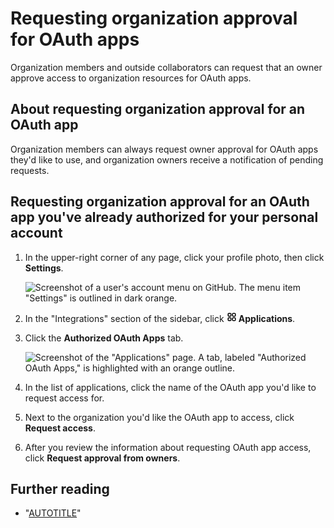 # Requesting organization approval for OAuth apps

Organization members and outside collaborators can request that an owner approve access to organization resources for OAuth apps.

## About requesting organization approval for an OAuth app

Organization members can always request owner approval for OAuth apps they'd like to use, and organization owners receive a notification of pending requests.

## Requesting organization approval for an OAuth app you've already authorized for your personal account

1. In the upper-right corner of any page, click your profile photo, then click **Settings**.

    ![Screenshot of a user's account menu on GitHub. The menu item "Settings" is outlined in dark orange.](/assets/images/help/settings/userbar-account-settings.png)

1. In the "Integrations" section of the sidebar, click **<svg version="1.1" width="16" height="16" viewBox="0 0 16 16" class="octicon octicon-apps" aria-hidden="true"><path d="M1.5 3.25c0-.966.784-1.75 1.75-1.75h2.5c.966 0 1.75.784 1.75 1.75v2.5A1.75 1.75 0 0 1 5.75 7.5h-2.5A1.75 1.75 0 0 1 1.5 5.75Zm7 0c0-.966.784-1.75 1.75-1.75h2.5c.966 0 1.75.784 1.75 1.75v2.5a1.75 1.75 0 0 1-1.75 1.75h-2.5A1.75 1.75 0 0 1 8.5 5.75Zm-7 7c0-.966.784-1.75 1.75-1.75h2.5c.966 0 1.75.784 1.75 1.75v2.5a1.75 1.75 0 0 1-1.75 1.75h-2.5a1.75 1.75 0 0 1-1.75-1.75Zm7 0c0-.966.784-1.75 1.75-1.75h2.5c.966 0 1.75.784 1.75 1.75v2.5a1.75 1.75 0 0 1-1.75 1.75h-2.5a1.75 1.75 0 0 1-1.75-1.75ZM3.25 3a.25.25 0 0 0-.25.25v2.5c0 .138.112.25.25.25h2.5A.25.25 0 0 0 6 5.75v-2.5A.25.25 0 0 0 5.75 3Zm7 0a.25.25 0 0 0-.25.25v2.5c0 .138.112.25.25.25h2.5a.25.25 0 0 0 .25-.25v-2.5a.25.25 0 0 0-.25-.25Zm-7 7a.25.25 0 0 0-.25.25v2.5c0 .138.112.25.25.25h2.5a.25.25 0 0 0 .25-.25v-2.5a.25.25 0 0 0-.25-.25Zm7 0a.25.25 0 0 0-.25.25v2.5c0 .138.112.25.25.25h2.5a.25.25 0 0 0 .25-.25v-2.5a.25.25 0 0 0-.25-.25Z"></path></svg> Applications**.
1. Click the **Authorized OAuth Apps** tab.

   ![Screenshot of the "Applications" page. A tab, labeled "Authorized OAuth Apps," is highlighted with an orange outline.](/assets/images/help/settings/settings-authorized-oauth-apps-tab.png)
1. In the list of applications, click the name of the OAuth app you'd like to request access for.
1. Next to the organization you'd like the OAuth app to access, click **Request access**.
1. After you review the information about requesting OAuth app access, click **Request approval from owners**.

## Further reading

- "[AUTOTITLE](/organizations/managing-oauth-access-to-your-organizations-data/about-oauth-app-access-restrictions)"
